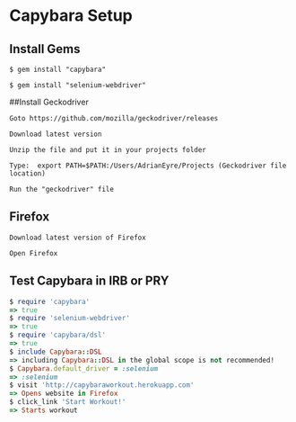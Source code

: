 # Capybara Setup


## Install Gems
```
$ gem install "capybara"

$ gem install "selenium-webdriver"
```

##Install Geckodriver
```
Goto https://github.com/mozilla/geckodriver/releases

Download latest version

Unzip the file and put it in your projects folder

Type:  export PATH=$PATH:/Users/AdrianEyre/Projects (Geckodriver file location)

Run the "geckodriver" file
```

## Firefox
```
Download latest version of Firefox

Open Firefox
```

## Test Capybara in IRB or PRY
```ruby
$ require 'capybara'
=> true
$ require 'selenium-webdriver'
=> true
$ require 'capybara/dsl'
=> true
$ include Capybara::DSL
=> including Capybara::DSL in the global scope is not recommended!
$ Capybara.default_driver = :selenium
=> :selenium
$ visit 'http://capybaraworkout.herokuapp.com'
=> Opens website in Firefox
$ click_link 'Start Workout!'
=> Starts workout
```
